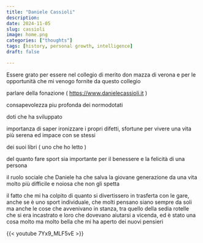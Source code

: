 ```yaml
---
title: "Daniele Cassioli"
description: 
date: 2024-11-05
slug: cassioli
image: home.png
categories: ["thoughts"]
tags: [history, personal growth, intelligence]
draft: false

---
```


Essere grato per essere nel collegio di merito don mazza di verona e per le opportunità che mi venogo fornite da questo collegio

parlare della fonazione ( https://www.danielecassioli.it )

consapevolezza piu profonda dei normodotati

doti che ha sviluppato

importanza di saper ironizzare i propri difetti, sfortune per vivere una vita più serena ed impace con se stessi

dei suoi libri ( uno che ho letto )

del quanto fare sport sia importante per il benessere e la felicità di una persona

il ruolo sociale che Daniele ha che salva la giovane generazione da una vita molto più difficile e noiosa che non gli spetta

il fatto che mi ha colpito di quanto si divertissero in trasferta con le gare, anche se è uno sport individuale, che molti pensano siano sempre da soli ma anche le cose che avvenivano in stanza, tra quello della sedia rotelle che si era incastrato e loro che dovevano aiutarsi a vicenda, ed è stato una cosa molto ma molto bella che mi ha aperto dei nuovi pensieri

{{< youtube 7Yx9_MLF5vE >}}